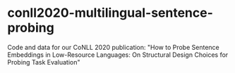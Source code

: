 # conll2020-multilingual-sentence-probing
Code and data for our CoNLL 2020 publication: "How to Probe Sentence Embeddings in Low-Resource Languages: On Structural Design Choices for Probing Task Evaluation"
